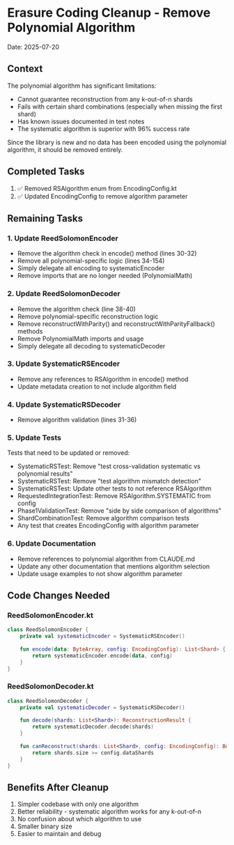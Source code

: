 # Erasure Coding Cleanup - Remove Polynomial Algorithm

Date: 2025-07-20

## Context

The polynomial algorithm has significant limitations:
- Cannot guarantee reconstruction from any k-out-of-n shards
- Fails with certain shard combinations (especially when missing the first shard)
- Has known issues documented in test notes
- The systematic algorithm is superior with 96% success rate

Since the library is new and no data has been encoded using the polynomial algorithm, it should be removed entirely.

## Completed Tasks

1. ✅ Removed RSAlgorithm enum from EncodingConfig.kt
2. ✅ Updated EncodingConfig to remove algorithm parameter

## Remaining Tasks

### 1. Update ReedSolomonEncoder
- Remove the algorithm check in encode() method (lines 30-32)
- Remove all polynomial-specific logic (lines 34-154)
- Simply delegate all encoding to systematicEncoder
- Remove imports that are no longer needed (PolynomialMath)

### 2. Update ReedSolomonDecoder
- Remove the algorithm check (line 38-40)
- Remove polynomial-specific reconstruction logic
- Remove reconstructWithParity() and reconstructWithParityFallback() methods
- Remove PolynomialMath imports and usage
- Simply delegate all decoding to systematicDecoder

### 3. Update SystematicRSEncoder
- Remove any references to RSAlgorithm in encode() method
- Update metadata creation to not include algorithm field

### 4. Update SystematicRSDecoder
- Remove algorithm validation (lines 31-36)

### 5. Update Tests
Tests that need to be updated or removed:
- SystematicRSTest: Remove "test cross-validation systematic vs polynomial results"
- SystematicRSTest: Remove "test algorithm mismatch detection"
- SystematicRSTest: Update other tests to not reference RSAlgorithm
- RequestedIntegrationTest: Remove RSAlgorithm.SYSTEMATIC from config
- Phase1ValidationTest: Remove "side by side comparison of algorithms"
- ShardCombinationTest: Remove algorithm comparison tests
- Any test that creates EncodingConfig with algorithm parameter

### 6. Update Documentation
- Remove references to polynomial algorithm from CLAUDE.md
- Update any other documentation that mentions algorithm selection
- Update usage examples to not show algorithm parameter

## Code Changes Needed

### ReedSolomonEncoder.kt
```kotlin
class ReedSolomonEncoder {
    private val systematicEncoder = SystematicRSEncoder()
    
    fun encode(data: ByteArray, config: EncodingConfig): List<Shard> {
        return systematicEncoder.encode(data, config)
    }
}
```

### ReedSolomonDecoder.kt
```kotlin
class ReedSolomonDecoder {
    private val systematicDecoder = SystematicRSDecoder()
    
    fun decode(shards: List<Shard>): ReconstructionResult {
        return systematicDecoder.decode(shards)
    }
    
    fun canReconstruct(shards: List<Shard>, config: EncodingConfig): Boolean {
        return shards.size >= config.dataShards
    }
}
```

## Benefits After Cleanup

1. Simpler codebase with only one algorithm
2. Better reliability - systematic algorithm works for any k-out-of-n
3. No confusion about which algorithm to use
4. Smaller binary size
5. Easier to maintain and debug